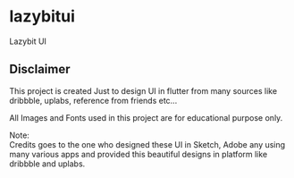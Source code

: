 # lazybitui

Lazybit UI

## Disclaimer

This project is created Just to design UI in flutter from many sources like dribbble, uplabs, reference from friends etc...

All Images and Fonts used in this project are for educational purpose only.

Note:  
Credits goes to the one who designed these UI in Sketch, Adobe any using many various apps and provided this beautiful designs in platform like dribbble and uplabs.

